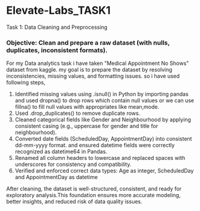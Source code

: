 # Elevate-Labs_TASK1
Task 1: Data Cleaning and Preprocessing

 ### Objective: Clean and prepare a raw dataset (with nulls, duplicates, inconsistent formats).
 For my Data analytics task i have taken "Medical Appointment No Shows" dataset from kaggle.
 my goal is to prepare the dataset by resolving inconsistencies, missing values, and formatting issues.
 so i have used following steps,
 1) Identified missing values using .isnull() in Python by importing pandas and used dropna() to drop rows which contain null values
    or we can use fillna() to fill null values with appropriates like mean,mode.
 2) Used .drop_duplicates() to remove duplicate rows.
 3) Cleaned categorical fields like Gender and Neighbourhood by applying consistent casing (e.g., uppercase for gender and title for neighbourhood).
 4) Converted date fields (ScheduledDay, AppointmentDay) into consistent dd-mm-yyyy format.
    and ensured datetime fields were correctly recognized as datetime64 in Pandas.
 5) Renamed all column headers to lowercase and replaced spaces with underscores for consistency and compatibility.
 6) Verified and enforced correct data types:
    Age as integer, 
    ScheduledDay and AppointmentDay as datetime

After cleaning, the dataset is well-structured, consistent, and ready for exploratory analysis.This foundation ensures more accurate modeling, better insights, and reduced risk of data quality issues.
